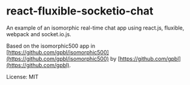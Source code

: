 react-fluxible-socketio-chat
============================

An example of an isomorphic real-time chat app using react.js, fluxible, webpack and socket.io.js.

Based on the isomorphic500 app in [https://github.com/gpbl/isomorphic500](https://github.com/gpbl/isomorphic500) by [https://github.com/gpbl](https://github.com/gpbl).

License: MIT
